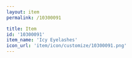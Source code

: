 ```yaml
---
layout: item
permalink: /10300091

title: Item
id: '10300091'
item_name: 'Icy Eyelashes'
icon_url: 'item/icon/customize/10300091.png'
---
```

